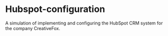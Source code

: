 # Hubspot-configuration
A simulation of implementing and configuring the HubSpot CRM system for the company CreativeFox. 
